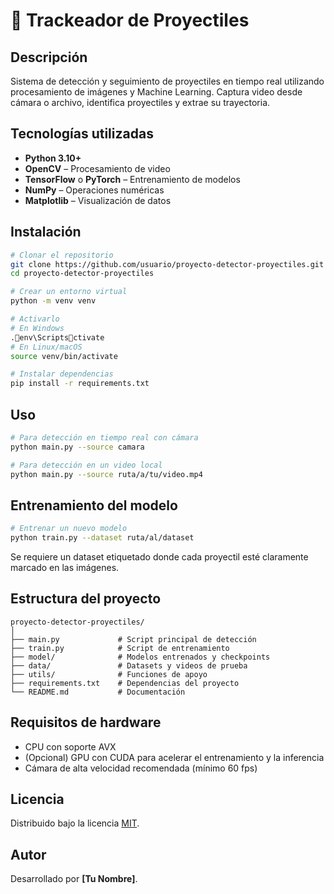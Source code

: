 # 🎯 Trackeador de Proyectiles

## Descripción
Sistema de detección y seguimiento de proyectiles en tiempo real utilizando procesamiento de imágenes y Machine Learning. Captura video desde cámara o archivo, identifica proyectiles y extrae su trayectoria.

## Tecnologías utilizadas
- **Python 3.10+**
- **OpenCV** – Procesamiento de video
- **TensorFlow** o **PyTorch** – Entrenamiento de modelos
- **NumPy** – Operaciones numéricas
- **Matplotlib** – Visualización de datos

## Instalación

```bash
# Clonar el repositorio
git clone https://github.com/usuario/proyecto-detector-proyectiles.git
cd proyecto-detector-proyectiles

# Crear un entorno virtual
python -m venv venv

# Activarlo
# En Windows
.env\Scriptsctivate
# En Linux/macOS
source venv/bin/activate

# Instalar dependencias
pip install -r requirements.txt
```

## Uso

```bash
# Para detección en tiempo real con cámara
python main.py --source camara

# Para detección en un video local
python main.py --source ruta/a/tu/video.mp4
```

## Entrenamiento del modelo

```bash
# Entrenar un nuevo modelo
python train.py --dataset ruta/al/dataset
```
Se requiere un dataset etiquetado donde cada proyectil esté claramente marcado en las imágenes.

## Estructura del proyecto

```
proyecto-detector-proyectiles/
│
├── main.py             # Script principal de detección
├── train.py            # Script de entrenamiento
├── model/              # Modelos entrenados y checkpoints
├── data/               # Datasets y videos de prueba
├── utils/              # Funciones de apoyo
├── requirements.txt    # Dependencias del proyecto
└── README.md           # Documentación
```

## Requisitos de hardware
- CPU con soporte AVX
- (Opcional) GPU con CUDA para acelerar el entrenamiento y la inferencia
- Cámara de alta velocidad recomendada (mínimo 60 fps)

## Licencia
Distribuido bajo la licencia [MIT](LICENSE).

## Autor
Desarrollado por **[Tu Nombre]**.
